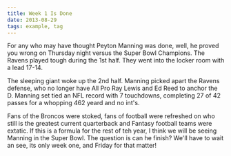 ```yaml
---
title: Week 1 Is Done
date: 2013-08-29
tags: example, tag
---
```


For any who may have thought Peyton Manning was done, well, he proved you
wrong on Thursday night versus the Super Bowl Champions.  The Ravens
played tough during the 1st half.  They went into the locker room with a
lead 17-14.  

The sleeping giant woke up the 2nd half.  Manning picked apart the
Ravens defense, who no longer have All Pro Ray Lewis and Ed Reed to
anchor the D.  Manning set tied an NFL record with 7 touchdowns,
completing 27 of 42 passes for a whopping 462 yeard and no int's.  

Fans of the Broncos were stoked, fans of football were refreshed on who
still is the greatest current quarterback and Fantasy football teams
were extatic.  If this is a formula for the rest of teh year, I think we
will be seeing Manning in the Super Bowl.  The question is can he
finish?  We'll have to wait an see, its only week one, and Friday for
that matter!
 



